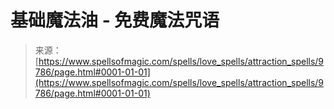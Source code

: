 <!--yml

category: 未分类

日期：2024-06-12 18:46:12

-->

# 基础魔法油 - 免费魔法咒语

> 来源：[https://www.spellsofmagic.com/spells/love_spells/attraction_spells/9786/page.html#0001-01-01](https://www.spellsofmagic.com/spells/love_spells/attraction_spells/9786/page.html#0001-01-01)
